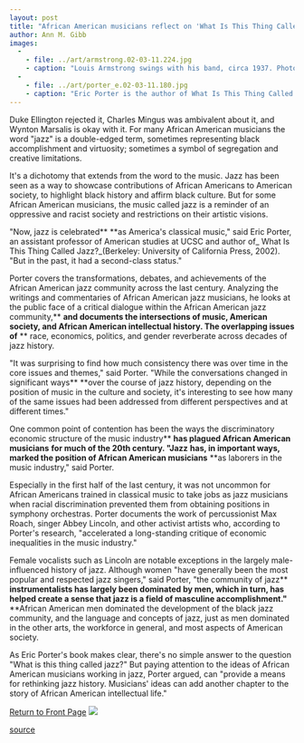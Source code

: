 ```yaml
---
layout: post
title: "African American musicians reflect on 'What Is This Thing Called Jazz?'"
author: Ann M. Gibb
images:
  -
    - file: ../art/armstrong.02-03-11.224.jpg
    - caption: "Louis Armstrong swings with his band, circa 1937. Photo courtesy of the Library of Congress, Prints and Photographs Division, New York World-Telegram and the Sun Newspaper Collection."
  -
    - file: ../art/porter_e.02-03-11.180.jpg
    - caption: "Eric Porter is the author of What Is This Thing Called Jazz?"
---
```


Duke Ellington rejected it, Charles Mingus was ambivalent about it, and Wynton Marsalis is okay with it. For many African American musicians the word "jazz" is a double-edged term, sometimes representing black accomplishment and virtuosity; sometimes a symbol of segregation and creative limitations.

It's a dichotomy that extends from the word to the music. Jazz has been seen as a way to showcase contributions of African Americans to American society, to highlight black history and affirm black culture. But for some African American musicians, the music called jazz is a reminder of an oppressive and racist society and restrictions on their artistic visions.  
  
"Now, jazz is celebrated** **as America's classical music," said Eric Porter, an assistant professor of American studies at UCSC and author of_ What Is This Thing Called Jazz?_(Berkeley: University of California Press, 2002). "But in the past, it had a second-class status."  
  
Porter covers the transformations, debates, and achievements of the African American jazz community across the last century. Analyzing the writings and commentaries of African American jazz musicians, he looks at the public face of a critical dialogue within the African American jazz community,** **and documents the intersections of music, American society, and African American intellectual history. The overlapping issues of** ** race, economics, politics, and gender reverberate across decades of jazz history.  
  
"It was surprising to find how much consistency there was over time in the core issues and themes," said Porter. "While the conversations changed in significant ways** **over the course of jazz history, depending on the position of music in the culture and society, it's interesting to see how many of the same issues had been addressed from different perspectives and at different times."  
  
One common point of contention has been the ways the discriminatory economic structure of the music industry** **has plagued African American musicians** **for much of the 20th century. "Jazz** **has, in important ways, marked the position of African American musicians** **as laborers in the music industry," said Porter.

Especially in the first half of the last century, it was not uncommon for African Americans trained in classical music to take jobs as jazz musicians when racial discrimination prevented them from obtaining positions in symphony orchestras. Porter documents the work of percussionist Max Roach, singer Abbey Lincoln, and other activist artists who, according to Porter's research, "accelerated a long-standing critique of economic inequalities in the music industry."  
  
Female vocalists such as Lincoln are notable exceptions in the largely male-influenced history of jazz. Although women "have generally been the most popular and respected jazz singers," said Porter, "the community of jazz** **instrumentalists has largely been dominated by men, which in turn, has helped create a sense that jazz is a field of masculine accomplishment."** **African American men dominated the development of the black jazz community, and the language and concepts of jazz, just as men dominated in the other arts, the workforce in general, and most aspects of American society.  
  
As Eric Porter's book makes clear, there's no simple answer to the question "What is this thing called jazz?" But paying attention to the ideas of African American musicians working in jazz, Porter argued, can "provide a means for rethinking jazz history. Musicians' ideas can add another chapter to the story of African American intellectual life."

  

[Return to Front Page][1] ![ ][2]

[1]: ../../index.html
[2]: ../../images/trans.gif

[source](http://www1.ucsc.edu/currents/01-02/03-11/jazz.html "Permalink to jazz")
